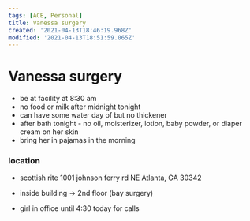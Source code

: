 ```yaml
---
tags: [ACE, Personal]
title: Vanessa surgery
created: '2021-04-13T18:46:19.968Z'
modified: '2021-04-13T18:51:59.065Z'
---
```


# Vanessa surgery
- be at facility at 8:30 am
- no food or milk after midnight tonight
- can have some water day of but no thickener
- after bath tonight - no oil, moisterizer, lotion, baby powder, or diaper cream on her skin
- bring her in pajamas in the morning

### location
- scottish rite
1001 johnson ferry rd NE
Atlanta, GA 30342

- inside building -> 2nd floor (bay surgery)
- girl in office until 4:30 today for calls
